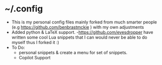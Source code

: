 # ~/.config 

- This is my personal config files mainly forked from much smarter people (e.g  https://github.com/benbrastmckie ) with my own adjustments 
- Added python & LaTeX support.
-https://github.com/evesdropper have written some cool Lua snippets that I can would never be able to do myself thus I forked it :) 
- To Do:
  - personal snippets & create a menu for set of snippets. 
  - Copilot Support

